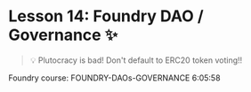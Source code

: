 # Lesson 14: Foundry DAO / Governance ✨
> 💡 Plutocracy is bad! Don't default to ERC20 token voting!!

Foundry course: FOUNDRY-DAOs-GOVERNANCE
6:05:58